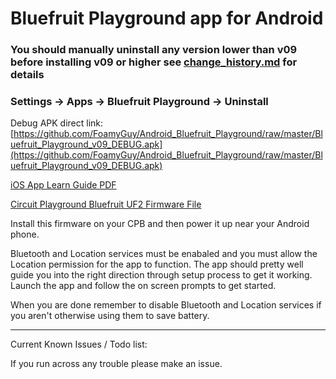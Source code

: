 # Bluefruit Playground app for Android
### You should manually uninstall any version lower than v09 before installing v09 or higher see [change_history.md](https://github.com/FoamyGuy/Android_Bluefruit_Playground/blob/master/change_history.md) for details 
### Settings -> Apps -> Bluefruit Playground -> Uninstall

Debug APK direct link: [https://github.com/FoamyGuy/Android_Bluefruit_Playground/raw/master/Bluefruit_Playground_v09_DEBUG.apk](https://github.com/FoamyGuy/Android_Bluefruit_Playground/raw/master/Bluefruit_Playground_v09_DEBUG.apk)

[iOS App Learn Guide PDF](https://cdn-learn.adafruit.com/downloads/pdf/bluefruit-playground-app.pdf)

[Circuit Playground Bluefruit UF2 Firmware File](https://adafru.it/HCh)

Install this firmware on your CPB and then power it up near your Android phone.

Bluetooth and Location services must be enabaled and you must allow the Location permission for the app to function.
The app should pretty well guide you into the right direction through setup process to get it working.
Launch the app and follow the on screen prompts to get started.


When you are done remember to disable Bluetooth and Location services if you aren't otherwise using them to save battery.

---

Current Known Issues / Todo list:

    
If you run across any trouble please make an issue.




